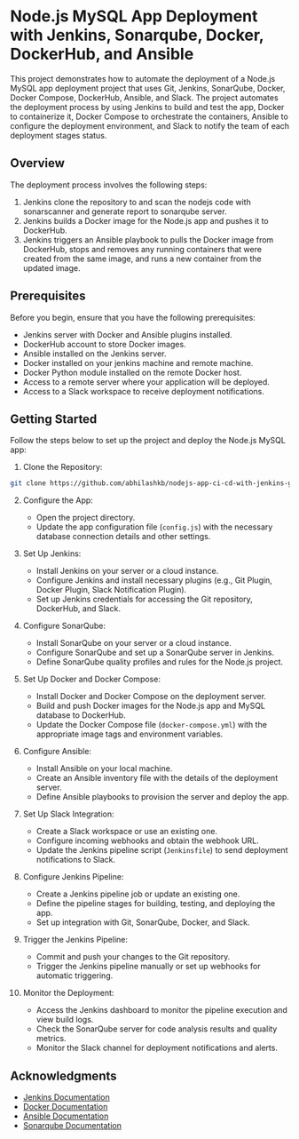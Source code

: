 # Node.js MySQL App Deployment with Jenkins, Sonarqube, Docker, DockerHub, and Ansible

This project demonstrates how to automate the deployment of a Node.js MySQL app deployment project that uses Git, Jenkins, SonarQube, Docker, Docker Compose, DockerHub, Ansible, and Slack. The project automates the deployment process by using Jenkins to build and test the app, Docker to containerize it, Docker Compose to orchestrate the containers, Ansible to configure the deployment environment, and Slack to notify the team of each deployment stages status.

## Overview

The deployment process involves the following steps:

1. Jenkins clone the repository to and scan the nodejs code with sonarscanner and generate report to sonarqube server.
2. Jenkins builds a Docker image for the Node.js app and pushes it to DockerHub.
3. Jenkins triggers an Ansible playbook to pulls the Docker image from DockerHub, stops and removes any running containers that were created from the same image, and runs a new container from the updated image.

## Prerequisites

Before you begin, ensure that you have the following prerequisites:

- Jenkins server with Docker and Ansible plugins installed.
- DockerHub account to store Docker images.
- Ansible installed on the Jenkins server.
- Docker installed on your jenkins machine and remote machine.
- Docker Python module installed on the remote Docker host.
- Access to a remote server where your application will be deployed.
- Access to a Slack workspace to receive deployment notifications.

## Getting Started

Follow the steps below to set up the project and deploy the Node.js MySQL app:

1. Clone the Repository:

```bash
git clone https://github.com/abhilashkb/nodejs-app-ci-cd-with-jenkins-git-docker-dockerhub-ansible.git
```

2. Configure the App:

   - Open the project directory.
   - Update the app configuration file (`config.js`) with the necessary database connection details and other settings.

3. Set Up Jenkins:

   - Install Jenkins on your server or a cloud instance.
   - Configure Jenkins and install necessary plugins (e.g., Git Plugin, Docker Plugin, Slack Notification Plugin).
   - Set up Jenkins credentials for accessing the Git repository, DockerHub, and Slack.

4. Configure SonarQube:

   - Install SonarQube on your server or a cloud instance.
   - Configure SonarQube and set up a SonarQube server in Jenkins.
   - Define SonarQube quality profiles and rules for the Node.js project.

5. Set Up Docker and Docker Compose:

   - Install Docker and Docker Compose on the deployment server.
   - Build and push Docker images for the Node.js app and MySQL database to DockerHub.
   - Update the Docker Compose file (`docker-compose.yml`) with the appropriate image tags and environment variables.

6. Configure Ansible:

   - Install Ansible on your local machine.
   - Create an Ansible inventory file with the details of the deployment server.
   - Define Ansible playbooks to provision the server and deploy the app.

7. Set Up Slack Integration:

   - Create a Slack workspace or use an existing one.
   - Configure incoming webhooks and obtain the webhook URL.
   - Update the Jenkins pipeline script (`Jenkinsfile`) to send deployment notifications to Slack.

8. Configure Jenkins Pipeline:

   - Create a Jenkins pipeline job or update an existing one.
   - Define the pipeline stages for building, testing, and deploying the app.
   - Set up integration with Git, SonarQube, Docker, and Slack.

9. Trigger the Jenkins Pipeline:

   - Commit and push your changes to the Git repository.
   - Trigger the Jenkins pipeline manually or set up webhooks for automatic triggering.

10. Monitor the Deployment:

    - Access the Jenkins dashboard to monitor the pipeline execution and view build logs.
    - Check the SonarQube server for code analysis results and quality metrics.
    - Monitor the Slack channel for deployment notifications and alerts.


## Acknowledgments

- [Jenkins Documentation](https://www.jenkins.io/doc/)
- [Docker Documentation](https://docs.docker.com/)
- [Ansible Documentation](https://docs.ansible.com/)
- [Sonarqube Documentation](https://docs.sonarqube.org/latest/analyzing-source-code/scanners/jenkins-extension-sonarqube/)
